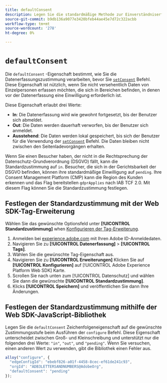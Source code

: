 ```yaml
---
title: defaultConsent
description: Legen Sie die standardmäßige Methode zur Einverständniserfassung fest.
source-git-commit: b9db136a9077e3420bfeb44ae45e7d72c322acbb
workflow-type: tm+mt
source-wordcount: '278'
ht-degree: 0%

---
```


# `defaultConsent`

Die `defaultConsent` -Eigenschaft bestimmt, wie Sie die Datenerfassungszustimmung verarbeiten, bevor Sie [`setConsent`](../setconsent.md) Befehl. Diese Eigenschaft ist nützlich, wenn Sie nicht versehentlich Daten von Einzelpersonen erfassen möchten, die sich in Bereichen befinden, in denen vor der Datenerfassung eine Einwilligung erforderlich ist.

Diese Eigenschaft erlaubt drei Werte:

* **In**: Die Datenerfassung wird wie gewohnt fortgesetzt, bis der Benutzer sich abmeldet.
* **Out**: Die Daten werden dauerhaft verworfen, bis der Benutzer sich anmeldet.
* **Ausstehend**: Die Daten werden lokal gespeichert, bis sich der Benutzer für die Verwendung der [`setConsent`](../setconsent.md) Befehl. Die Daten bleiben nicht zwischen den Seitenladevorgängen erhalten.

Wenn Sie einen Besucher haben, der nicht in die Rechtsprechung der Datenschutz-Grundverordnung (DSGVO) fällt, kann die Standardzustimmung auf `in`. Besucher, die sich in der Gerichtsbarkeit der DSGVO befinden, können ihre standardmäßige Einwilligung auf `pending`. Ihre Consent Management Platform (CMP) kann die Region des Kunden erkennen und das Flag bereitstellen `gdprApplies` nach IAB TCF 2.0. Mit diesem Flag können Sie die Standardzustimmung festlegen.

## Festlegen der Standardzustimmung mit der Web SDK-Tag-Erweiterung

Wählen Sie das gewünschte Optionsfeld unter **[!UICONTROL Standardzustimmung]** when [Konfigurieren der Tag-Erweiterung](/help/tags/extensions/client/web-sdk/web-sdk-extension-configuration.md).

1. Anmelden bei [experience.adobe.com](https://experience.adobe.com) mit Ihren Adobe ID-Anmeldedaten.
1. Navigieren Sie zu **[!UICONTROL Datenerfassung]** > **[!UICONTROL Tags]**.
1. Wählen Sie die gewünschte Tag-Eigenschaft aus.
1. Navigieren Sie zu **[!UICONTROL Erweiterungen]** Klicken Sie auf **[!UICONTROL Konfigurieren]** auf [!UICONTROL Adobe Experience Platform Web SDK] Karte.
1. Scrollen Sie nach unten zum [!UICONTROL Datenschutz] und wählen Sie dann die gewünschte **[!UICONTROL Standardzustimmung]**.
1. Klicks **[!UICONTROL Speichern]** und veröffentlichen Sie dann Ihre Änderungen.

## Festlegen der Standardzustimmung mithilfe der Web SDK-JavaScript-Bibliothek

Legen Sie die `defaultConsent` Zeichenfolgeneigenschaft auf die gewünschte Zustimmungsstufe beim Ausführen der `configure` Befehl. Diese Eigenschaft unterscheidet zwischen Groß- und Kleinschreibung und unterstützt nur die folgenden drei Werte: `"in"`, `"out"`, und `"pending"`. Wenn Sie versuchen, einen anderen Wert zu verwenden, gibt die Bibliothek einen Fehler aus.

```js
alloy("configure", {
  "edgeConfigId": "ebebf826-a01f-4458-8cec-ef61de241c93",
  "orgId": "ADB3LETTERSANDNUMBERS@AdobeOrg",
  "defaultConsent": "pending"
});
```
